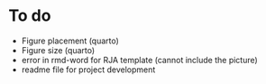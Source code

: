 # To do

+ Figure placement (quarto)
+ Figure size (quarto)
+ error in rmd-word for RJA template (cannot include the picture)
+ readme file for project development